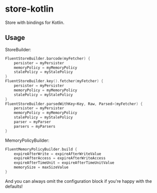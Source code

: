 # store-kotlin

Store with bindings for Kotlin.

## Usage

StoreBuilder:

```kotlin
FluentStoreBuilder.barcode(myFetcher) {
    persister = myPersister
    memoryPolicy = myMemoryPolicy
    stalePolicy = myStalePolicy
}
FluentStoreBuilder.key().fetcher(myFetcher) {
    persister = myPersister
    memoryPolicy = myMemoryPolicy
    stalePolicy = myStalePolicy
}
FluentStoreBuilder.parsedWithKey<Key, Raw, Parsed>(myFetcher) {
    persister = myPersister
    memoryPolicy = myMemoryPolicy
    stalePolicy = myStalePolicy
    parser = myParser
    parsers = myParsers
}
```

MemoryPolicyBuilder:

```kotlin
FluentMemoryPolicyBuilder.build {
    expireAfterWrite = expireAfterWriteValue
    expireAfterAccess = expireAfterWriteAccess
    expireAfterTimeUnit = expireAfterTimeUnitValue
    memorySize = maxSizeValue
}
```

And you can always omit the configuration block if you're happy with the defaults!
